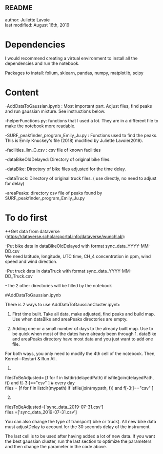 ## README
author: Juliette Lavoie  
last modified: August 16th, 2019

# Dependencies

I would recommend creating a virtual environment to install all the dependencies and run the notebook.

Packages to install:
folium, sklearn, pandas, numpy, matplotlib, scipy

# Content

-AddDataToGaussian.ipynb : Most important part. Adjust files, find peaks and run gaussian mixture. See instructions below.

-helperFunctions.py: functions that I used a lot. They are in a different file to make the notebook more readable.

-SURF_peakfinder_program_Emily_Ju.py : Functions used to find the peaks. This is Emily Knuckey's file (2018) modified by Juliette Lavoie(2019).

-facilities_lim_C.csv : csv file of known facilities

-dataBikeOldDelayed: Directory of original bike files. 

-dataBike: Directory of bike files adjusted for the time delay.

-dataTruck: Directory of original truck files. ( use directly, no need to adjust for delay)

-areaPeaks: directory csv file of peaks found by SURF_peakfinder_program_Emily_Ju.py 

# To do first

++Get data from dataverse (https://dataverse.scholarsportal.info/dataverse/wunchlab):

-Put bike data in dataBikeOldDelayed with format sync_data_YYYY-MM-DD.csv  
We need latitude, longitude, UTC time, CH_4 concentration in ppm, wind speed and wind direction.  

-Put truck data in dataTruck with format sync_data_YYYY-MM-DD_Truck.csv  

-The 2 other directories will be filled by the notebook




#AddDataToGaussian.ipynb 

There is 2 ways to use AddDataToGaussianCluster.ipynb:  

1. First time built. Take all data, make adjusted, find peaks and build map. Use when dataBike and areaPeaks directories are empty.  

2. Adding one or a small number of days to the already built map. Use to be quick when most of the dates have already been through 1. dataBike and areaPeaks directory have most data and you just want to add one file.  

For both ways, you only need to modify the 4th cell of the notebook. Then, Kernel--Restart & Run All.  

1. 
filesToBeAdjusted= [f  for f in listdir(delayedPath) if isfile(join(delayedPath, f)) and f[-3:]=="csv" ] # every day  
files = [f  for f in listdir(mypath) if isfile(join(mypath, f)) and f[-3:]=="csv" ]  

2.
filesToBeAdjusted=['sync_data_2019-07-31.csv']  
files =['sync_data_2019-07-31.csv']  


You can also change the type of transport( bike or truck).
All new bike data must adjustDelay to account for the 30 seconds delay of the instrument.

The last cell is to be used after having added a lot of new data. If you want the best gaussian cluster, run the last section to optimize the parameters and then change the parameter in the code above.




